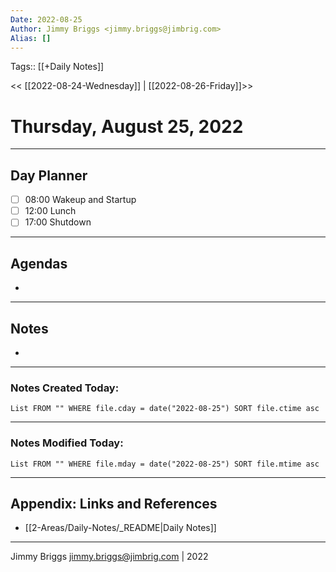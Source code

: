 ```yaml
---
Date: 2022-08-25
Author: Jimmy Briggs <jimmy.briggs@jimbrig.com>
Alias: []
---
```

Tags:: [[+Daily Notes]]

<< [[2022-08-24-Wednesday]] | [[2022-08-26-Friday]]>>

# Thursday, August 25, 2022

---
## Day Planner

- [ ] 08:00 Wakeup and Startup
- [ ] 12:00 Lunch
- [ ] 17:00 Shutdown

---
## Agendas
-

---
## Notes
-

---
### Notes Created Today:

```dataview
List FROM "" WHERE file.cday = date("2022-08-25") SORT file.ctime asc
```

---
### Notes Modified Today:

```dataview
List FROM "" WHERE file.mday = date("2022-08-25") SORT file.mtime asc
```

***

## Appendix: Links and References

- [[2-Areas/Daily-Notes/_README|Daily Notes]]

***

Jimmy Briggs <jimmy.briggs@jimbrig.com> | 2022
